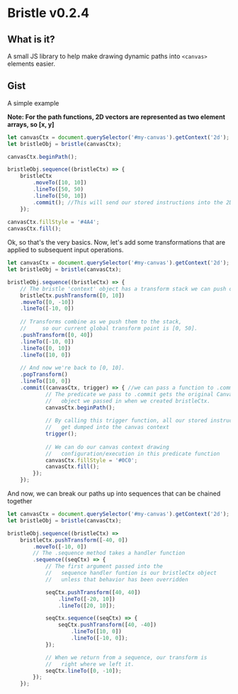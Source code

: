 # Bristle v0.2.4

## What is it?

   A small JS library to help make drawing dynamic paths into `<canvas>` elements easier.

## Gist

   A simple example
   
   **Note: For the path functions, 2D vectors are represented as two element arrays, so \[x, y\]**

```javascript
let canvasCtx = document.querySelector('#my-canvas').getContext('2d');
let bristleObj = bristle(canvasCtx);

canvasCtx.beginPath();

bristleObj.sequence((bristleCtx) => {
    bristleCtx
        .moveTo([10, 10])
        .lineTo([50, 50) 
        .lineTo([50, 10])
        .commit(); //This will send our stored instructions into the 2D context object.
    });
    
canvasCtx.fillStyle = '#4A4';
canvasCtx.fill();
```

   Ok, so that's the very basics.
   Now, let's add some transformations that are applied to subsequent input operations.

```javascript
let canvasCtx = document.querySelector('#my-canvas').getContext('2d');
let bristleObj = bristle(canvasCtx);

bristleObj.sequence((bristleCtx) => {
    // The bristle 'context' object has a transform stack we can push offsets to.
    bristleCtx.pushTransform([0, 10])
    .moveTo([0, -10])
    .lineTo([-10, 0])
    
    // Transforms combine as we push them to the stack,
    //     so our current global transform point is [0, 50].
    .pushTransform([0, 40]) 
    .lineTo([-10, 0])
    .lineTo([0, 10])
    .lineTo([10, 0])
    
    // And now we're back to [0, 10].
    .popTransform()
    .lineTo([10, 0])
    .commit((canvasCtx, trigger) => { //we can pass a function to .commit
            // The predicate we pass to .commit gets the original CanvasRenderingContext2D
            //   object we passed in when we created bristleCtx.
            canvasCtx.beginPath();
    
            // By calling this trigger function, all our stored instructions 
            //   get dumped into the canvas context
            trigger();
    
            // We can do our canvas context drawing 
            //   configuration/execution in this predicate function
            canvasCtx.fillStyle = '#0C0'; 
            canvasCtx.fill();
        });
    });
```

   And now, we can break our paths up into sequences that can be chained together
   
```javascript
let canvasCtx = document.querySelector('#my-canvas').getContext('2d');
let bristleObj = bristle(canvasCtx);

bristleObj.sequence((bristleCtx) =>
    bristleCtx.pushTransform([-40, 0])
        .moveTo([-10, 0])
        // The .sequence method takes a handler function
        .sequence((seqCtx) => {
            // The first argument passed into the
            //   sequence handler funtion is our bristleCtx object
            //   unless that behavior has been overridden

            seqCtx.pushTransform([40, 40])
                .lineTo([-20, 10])
                .lineTo([20, 10]);

            seqCtx.sequence((seqCtx) => {
                seqCtx.pushTransform([40, -40])
                    .lineTo([10, 0])
                    .lineTo([-10, 0]);
            });

            // When we return from a sequence, our transform is
            //   right where we left it.
            seqCtx.lineTo([0, -10]);
        });
    });
```

